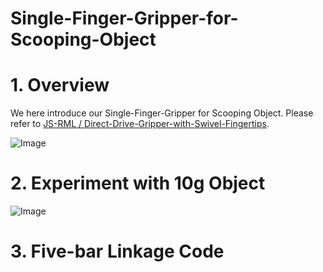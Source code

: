 # Single-Finger-Gripper-for-Scooping-Object
# 1. Overview
We here introduce our Single-Finger-Gripper for Scooping Object. Please refer to [JS-RML / Direct-Drive-Gripper-with-Swivel-Fingertips](https://github.com/JS-RML/Direct-Drive-Gripper-with-Swivel-Fingertips). 

![Image](https://github.com/user-attachments/assets/ff8aee65-1ade-4aa5-98c2-da446d936d9f)

# 2. Experiment with 10g Object
![Image](https://github.com/user-attachments/assets/c4ebd16a-ba07-4b57-8cf1-6ba6bf7666ab)

# 3. Five-bar Linkage Code
